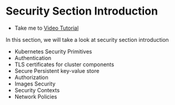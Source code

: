 # Security Section Introduction

- Take me to [Video Tutorial](https://kodekloud.com/topic/security-section-introduction/)

In this section, we will take a look at security section introduction

- Kubernetes Security Primitives
- Authentication
- TLS certificates for cluster components
- Secure Persistent key-value store
- Authorization
- Images Security
- Security Contexts
- Network Policies
